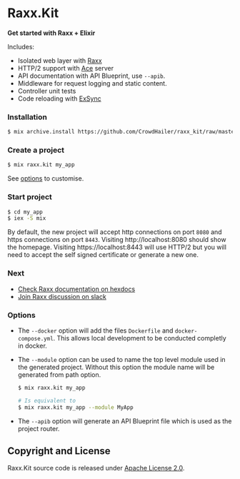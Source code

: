 # Raxx.Kit

**Get started with Raxx + Elixir**

Includes:

- Isolated web layer with [Raxx](https://github.com/crowdhailer/raxx)
- HTTP/2 support with [Ace](https://github.com/CrowdHailer/Ace) server
- API documentation with API Blueprint, use `--apib`.
- Middleware for request logging and static content.
- Controller unit tests
- Code reloading with [ExSync](https://github.com/falood/exsync)

### Installation

```sh
$ mix archive.install https://github.com/CrowdHailer/raxx_kit/raw/master/raxx_kit.ez
```

### Create a project

```sh
$ mix raxx.kit my_app
```

See [options](#options) to customise.

### Start project

```sh
$ cd my_app
$ iex -S mix
```

By default, the new project will accept http connections on port `8080` and https connections on port `8443`.
Visiting http://localhost:8080 should show the homepage.
Visiting https://localhost:8443 will use HTTP/2 but you will need to accept the self signed certificate or generate a new one.

### Next

- [Check Raxx documentation on hexdocs](https://hexdocs.pm/raxx)
- [Join Raxx discussion on slack](https://elixir-lang.slack.com/messages/C56H3TBH8/)

### Options

- The `--docker` option will add the files `Dockerfile` and `docker-compose.yml`.
  This allows local development to be conducted completly in docker.

- The `--module` option can be used to name the top level module used in the generated project. Without this option the module name will be generated from path option.

  ```sh
  $ mix raxx.kit my_app

  # Is equivalent to
  $ mix raxx.kit my_app --module MyApp
  ```

- The `--apib` option will generate an API Blueprint file which is used as the project router.

## Copyright and License

Raxx.Kit source code is released under [Apache License 2.0](License).
